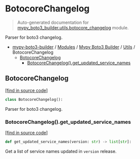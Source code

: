 # BotocoreChangelog

> Auto-generated documentation for [mypy_boto3_builder.utils.botocore_changelog](https://github.com/vemel/mypy_boto3_builder/blob/main/mypy_boto3_builder/utils/botocore_changelog.py) module.

Parser for boto3 changelog.

- [mypy-boto3-builder](../../README.md#mypy_boto3_builder) / [Modules](../../MODULES.md#mypy-boto3-builder-modules) / [Mypy Boto3 Builder](../index.md#mypy-boto3-builder) / [Utils](index.md#utils) / BotocoreChangelog
    - [BotocoreChangelog](#botocorechangelog)
        - [BotocoreChangelog().get_updated_service_names](#botocorechangelogget_updated_service_names)

## BotocoreChangelog

[[find in source code]](https://github.com/vemel/mypy_boto3_builder/blob/main/mypy_boto3_builder/utils/botocore_changelog.py#L10)

```python
class BotocoreChangelog():
```

Parser for boto3 changelog.

### BotocoreChangelog().get_updated_service_names

[[find in source code]](https://github.com/vemel/mypy_boto3_builder/blob/main/mypy_boto3_builder/utils/botocore_changelog.py#L36)

```python
def get_updated_service_names(version: str) -> list[str]:
```

Get a list of service names updated in `version` release.
